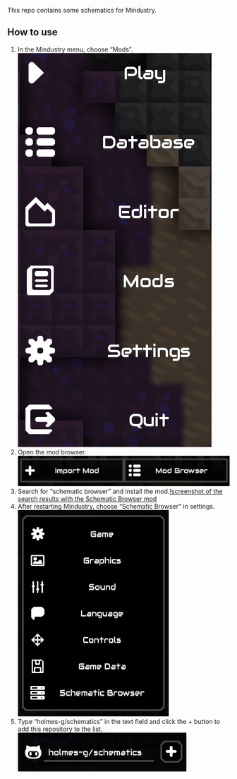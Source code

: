 This repo contains some schematics for Mindustry.

## How to use

1. In the Mindustry menu, choose “Mods”.![screenshot of the Mindustry menu](images/menu.png)
2. Open the mod browser.![screenshot of the “Import Mod” and “Mod Browser” buttons](images/mod-buttons.png)
3. Search for “schematic browser” and install the mod.[!screenshot of the search results with the Schematic Browser mod](images/mod-search.png)
4. After restarting Mindustry, choose “Schematic Browser” in settings.![screenshot of Mindustry settings](images/settings.png)
5. Type “holmes-g/schematics” in the text field and click the + button to add this repository to the list.![screenshot of the text field to add a repository](images/repositories.png)
